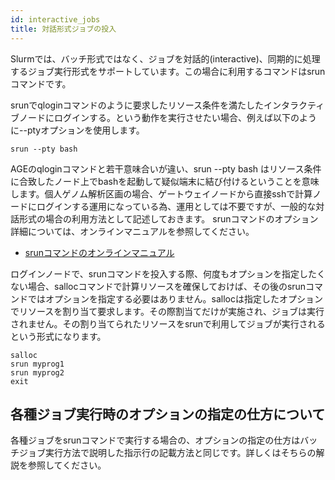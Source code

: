 ```yaml
---
id: interactive_jobs
title: 対話形式ジョブの投入
---
```

Slurmでは、バッチ形式ではなく、ジョブを対話的(interactive)、同期的に処理するジョブ実行形式をサポートしています。この場合に利用するコマンドはsrunコマンドです。

srunでqloginコマンドのように要求したリソース条件を満たしたインタラクティブノードにログインする。という動作を実行させたい場合、例えば以下のように--ptyオプションを使用します。

```
srun --pty bash
```
AGEのqloginコマンドと若干意味合いが違い、srun --pty bash はリソース条件に合致したノード上でbashを起動して疑似端末に結び付けるということを意味します。個人ゲノム解析区画の場合、ゲートウェイノードから直接sshで計算ノードにログインする運用になっている為、運用としては不要ですが、一般的な対話形式の場合の利用方法として記述しておきます。
srunコマンドのオプション詳細については、オンラインマニュアルを参照してください。

- [srunコマンドのオンラインマニュアル](https://slurm.schedmd.com/srun.html)


ログインノードで、srunコマンドを投入する際、何度もオプションを指定したくない場合、sallocコマンドで計算リソースを確保しておけば、その後のsrunコマンドではオプションを指定する必要はありません。sallocは指定したオプションでリソースを割り当て要求します。その際割当てだけが実施され、ジョブは実行されません。その割り当てられたリソースをsrunで利用してジョブが実行されるという形式になります。

```
salloc
srun myprog1
srun myprog2
exit
```

## 各種ジョブ実行時のオプションの指定の仕方について

各種ジョブをsrunコマンドで実行する場合の、オプションの指定の仕方はバッチジョブ実行方法で説明した指示行の記載方法と同じです。詳しくはそちらの解説を参照してください。



